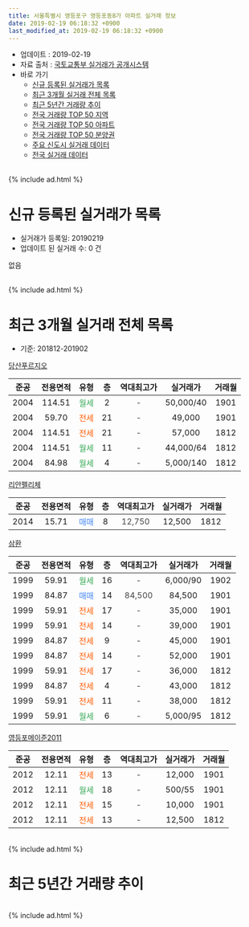 ```yaml
---
title: 서울특별시 영등포구 영등포동8가 아파트 실거래 정보
date: 2019-02-19 06:18:32 +0900
last_modified_at: 2019-02-19 06:18:32 +0900
---
```


* 업데이트 : 2019-02-19
* 자료 출처 : [국토교통부 실거래가 공개시스템](http://rt.molit.go.kr)
* 바로 가기
    * [신규 등록된 실거래가 목록](#신규-등록된-실거래가-목록)
    * [최근 3개월 실거래 전체 목록](#최근-3개월-실거래-전체-목록)
    * [최근 5년간 거래량 추이](#최근-5년간-거래량-추이)
    * [전국 거래량 TOP 50 지역](https://inasie.github.io/apt-trade-info/최근-3개월-전국에서-가장-거래가-많이-발생한-지역)
    * [전국 거래량 TOP 50 아파트](https://inasie.github.io/apt-trade-info/최근-3개월-전국에서-가장-거래가-많이-발생한-아파트)
    * [전국 거래량 TOP 50 분양권](https://inasie.github.io/apt-trade-info/최근-3개월-전국에서-가장-거래가-많이-발생한-분양권)
    * [주요 신도시 실거래 데이터](https://inasie.github.io/apt-trade-info/주요-신도시)
    * [전국 실거래 데이터](https://inasie.github.io/apt-trade-info/전국)
<br>
{% include ad.html %}
<br>

# 신규 등록된 실거래가 목록
* 실거래가 등록일: 20190219
* 업데이트 된 실거래 수: 0 건

없음

<br>
{% include ad.html %}
<br>

# 최근 3개월 실거래 전체 목록
* 기준: 201812-201902


[당산푸르지오](https://search.naver.com/search.naver?query=%EC%84%9C%EC%9A%B8%ED%8A%B9%EB%B3%84%EC%8B%9C+%EC%98%81%EB%93%B1%ED%8F%AC%EA%B5%AC+%EC%98%81%EB%93%B1%ED%8F%AC%EB%8F%998%EA%B0%80+%EB%8B%B9%EC%82%B0%ED%91%B8%EB%A5%B4%EC%A7%80%EC%98%A4)

|준공|전용면적|유형|층|역대최고가|실거래가|거래월|
|:---:|:---:|:---:|:---:|:---:|:---:|:---:|
|2004|114.51|<span style="color:#34a853">월세</span>|2|<span style="color:#444444">-</span>|50,000/40|1901|
|2004|59.70|<span style="color:#ff5a00">전세</span>|21|<span style="color:#444444">-</span>|49,000|1901|
|2004|114.51|<span style="color:#ff5a00">전세</span>|21|<span style="color:#444444">-</span>|57,000|1812|
|2004|114.51|<span style="color:#34a853">월세</span>|11|<span style="color:#444444">-</span>|44,000/64|1812|
|2004|84.98|<span style="color:#34a853">월세</span>|4|<span style="color:#444444">-</span>|5,000/140|1812|

[리안펠리체](https://search.naver.com/search.naver?query=%EC%84%9C%EC%9A%B8%ED%8A%B9%EB%B3%84%EC%8B%9C+%EC%98%81%EB%93%B1%ED%8F%AC%EA%B5%AC+%EC%98%81%EB%93%B1%ED%8F%AC%EB%8F%998%EA%B0%80+%EB%A6%AC%EC%95%88%ED%8E%A0%EB%A6%AC%EC%B2%B4)

|준공|전용면적|유형|층|역대최고가|실거래가|거래월|
|:---:|:---:|:---:|:---:|:---:|:---:|:---:|
|2014|15.71|<span style="color:#4285f3">매매</span>|8|<span style="color:#444444">12,750</span>|12,500|1812|

[삼환](https://search.naver.com/search.naver?query=%EC%84%9C%EC%9A%B8%ED%8A%B9%EB%B3%84%EC%8B%9C+%EC%98%81%EB%93%B1%ED%8F%AC%EA%B5%AC+%EC%98%81%EB%93%B1%ED%8F%AC%EB%8F%998%EA%B0%80+%EC%82%BC%ED%99%98)

|준공|전용면적|유형|층|역대최고가|실거래가|거래월|
|:---:|:---:|:---:|:---:|:---:|:---:|:---:|
|1999|59.91|<span style="color:#34a853">월세</span>|16|<span style="color:#444444">-</span>|6,000/90|1902|
|1999|84.87|<span style="color:#4285f3">매매</span>|14|<span style="color:#444444">84,500</span>|84,500|1901|
|1999|59.91|<span style="color:#ff5a00">전세</span>|17|<span style="color:#444444">-</span>|35,000|1901|
|1999|59.91|<span style="color:#ff5a00">전세</span>|14|<span style="color:#444444">-</span>|39,000|1901|
|1999|84.87|<span style="color:#ff5a00">전세</span>|9|<span style="color:#444444">-</span>|45,000|1901|
|1999|84.87|<span style="color:#ff5a00">전세</span>|14|<span style="color:#444444">-</span>|52,000|1901|
|1999|59.91|<span style="color:#ff5a00">전세</span>|17|<span style="color:#444444">-</span>|36,000|1812|
|1999|84.87|<span style="color:#ff5a00">전세</span>|4|<span style="color:#444444">-</span>|43,000|1812|
|1999|59.91|<span style="color:#ff5a00">전세</span>|11|<span style="color:#444444">-</span>|38,000|1812|
|1999|59.91|<span style="color:#34a853">월세</span>|6|<span style="color:#444444">-</span>|5,000/95|1812|

[영등포메이준2011](https://search.naver.com/search.naver?query=%EC%84%9C%EC%9A%B8%ED%8A%B9%EB%B3%84%EC%8B%9C+%EC%98%81%EB%93%B1%ED%8F%AC%EA%B5%AC+%EC%98%81%EB%93%B1%ED%8F%AC%EB%8F%998%EA%B0%80+%EC%98%81%EB%93%B1%ED%8F%AC%EB%A9%94%EC%9D%B4%EC%A4%802011)

|준공|전용면적|유형|층|역대최고가|실거래가|거래월|
|:---:|:---:|:---:|:---:|:---:|:---:|:---:|
|2012|12.11|<span style="color:#ff5a00">전세</span>|13|<span style="color:#444444">-</span>|12,000|1901|
|2012|12.11|<span style="color:#34a853">월세</span>|18|<span style="color:#444444">-</span>|500/55|1901|
|2012|12.11|<span style="color:#ff5a00">전세</span>|15|<span style="color:#444444">-</span>|10,000|1901|
|2012|12.11|<span style="color:#ff5a00">전세</span>|13|<span style="color:#444444">-</span>|12,500|1812|


<br>
{% include ad.html %}
<br>

# 최근 5년간 거래량 추이


<div style="width:100%;">
    <canvas id="deal_progress" height="200"></canvas>
</div>

<script>
new Chart(document.getElementById("deal_progress"), {
    type: 'line',
    data: {
        labels: ['201402','201403','201404','201405','201406','201407','201408','201409','201410','201411','201412','201501','201502','201503','201504','201505','201506','201507','201508','201509','201510','201511','201512','201601','201602','201603','201604','201605','201606','201607','201608','201609','201610','201611','201612','201701','201702','201703','201704','201705','201706','201707','201708','201709','201710','201711','201712','201801','201802','201803','201804','201805','201806','201807','201808','201809','201810','201811','201812','201901','201902'],
        datasets: [{
            label: '매매',
            pointRadius: 1,
            data: [10, 12, 2, 3, 4, 5, 2, 14, 11, 2, 7, 7, 7, 15, 13, 13, 8, 9, 7, 10, 17, 3, 2, 4, 6, 10, 10, 12, 14, 11, 5, 10, 13, 10, 3, 4, 6, 11, 6, 14, 12, 16, 0, 3, 5, 6, 5, 23, 13, 9, 1, 8, 6, 4, 9, 1, 4, 3, 1, 1, 0],
            borderColor: "rgba(255, 201, 14, 1)",
            backgroundColor: "rgba(255, 201, 14, 0.5)",
            fill: false,
            lineTension: 0
        },{
            label: '전월세',
            pointRadius: 1,
            data: [18, 19, 13, 10, 13, 12, 15, 11, 18, 10, 21, 13, 25, 11, 10, 5, 10, 13, 9, 10, 9, 8, 9, 9, 7, 14, 4, 8, 10, 10, 8, 8, 23, 6, 17, 10, 16, 15, 3, 9, 14, 14, 4, 7, 9, 9, 15, 8, 12, 22, 8, 12, 9, 6, 12, 10, 15, 7, 8, 9, 1],
            borderColor: "rgba(0, 141, 185, 1)",
            backgroundColor: "rgba(0, 141, 185, 0.5)",
            fill: false,
            lineTension: 0
        }
        ]
    },
    options: {
        responsive: true,
        title: {
            display: false
        },
        tooltips: {
            mode: 'index',
            intersect: false
        },
        hover: {
            mode: 'nearest',
            intersect: true
        },
        scales: {
            xAxes: [{
                display: true,
                scaleLabel: {
                    display: true,
                    labelString: '년/월'
                }
            }],
            yAxes: [{
                display: true,
                ticks: {
                    suggestedMin: 0,
                },
                scaleLabel: {
                    display: true,
                    labelString: '실거래 수'
                }
            }]
        }
    }
});

</script>


<br>
{% include ad.html %}
<br>

